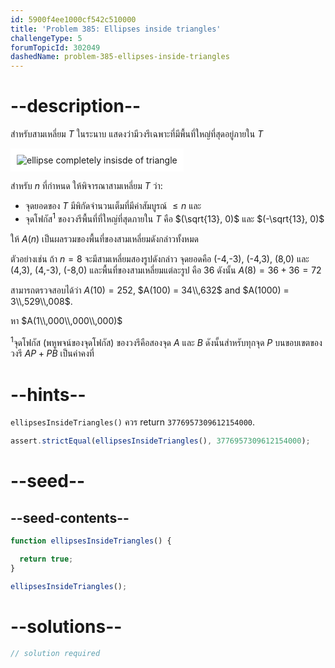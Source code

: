```yaml
---
id: 5900f4ee1000cf542c510000
title: 'Problem 385: Ellipses inside triangles'
challengeType: 5
forumTopicId: 302049
dashedName: problem-385-ellipses-inside-triangles
---
```


# --description--

สำหรับสามเหลี่ยม $T$ ในระนาบ แสดงว่ามีวงรีเฉพาะที่มีพื้นที่ใหญ่ที่สุดอยู่ภายใน $T$

<img class="img-responsive center-block" alt="ellipse completely insisde of triangle" src="https://cdn.freecodecamp.org/curriculum/project-euler/ellipses-inside-triangles.png" style="background-color: white; padding: 10px;">

สำหรับ $n$ ที่กำหนด ให้พิจารณาสามเหลี่ยม $T$ ว่า:

- จุดยอดของ $T$ มีพิกัดจำนวนเต็มที่มีค่าสัมบูรณ์ $≤ n$ และ
- จุดโฟกัส<sup>1</sup> ของวงรีพื้นที่ที่ใหญ่ที่สุดภายใน $T$ คือ $(\sqrt{13}, 0)$ และ $(-\sqrt{13}, 0)$

ให้ $A(n)$ เป็นผลรวมของพื้นที่ของสามเหลี่ยมดังกล่าวทั้งหมด

ตัวอย่างเช่น ถ้า $n = 8$ จะมีสามเหลี่ยมสองรูปดังกล่าว จุดยอดคือ (-4,-3), (-4,3), (8,0) และ (4,3), (4,-3), (-8,0) และพื้นที่ของสามเหลี่ยมแต่ละรูป คือ 36 ดังนั้น $A(8) = 36 + 36 = 72$

สามารถตรวจสอบได้ว่า $A(10) = 252$, $A(100) = 34\\,632$ and $A(1000) = 3\\,529\\,008$.

หา $A(1\\,000\\,000\\,000)$

<sup>1</sup>จุดโฟกัส (พหูพจน์ของจุดโฟกัส) ของวงรีคือสองจุด $A$ และ $B$ ดังนั้นสำหรับทุกจุด $P$ บนขอบเขตของวงรี $AP + PB$ เป็นค่าคงที่

# --hints--

`ellipsesInsideTriangles()` ควร return `3776957309612154000`.

```js
assert.strictEqual(ellipsesInsideTriangles(), 3776957309612154000);
```

# --seed--

## --seed-contents--

```js
function ellipsesInsideTriangles() {

  return true;
}

ellipsesInsideTriangles();
```

# --solutions--

```js
// solution required
```
